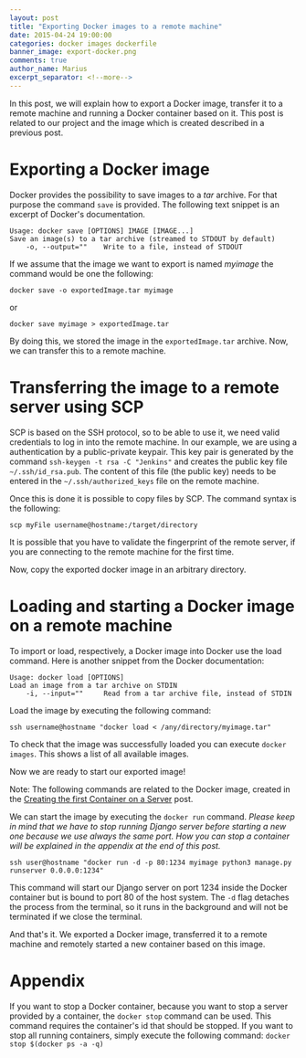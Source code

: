 ```yaml
---
layout: post
title: "Exporting Docker images to a remote machine"
date: 2015-04-24 19:00:00
categories: docker images dockerfile
banner_image: export-docker.png
comments: true
author_name: Marius
excerpt_separator: <!--more-->
---
```


In this post, we will explain how to export a Docker image, transfer it to a remote machine and running a Docker container based on it. This post is related to
our project and the image which is created described in a previous post.

<!--more-->

# Exporting a Docker image

Docker provides the possibility to save images to a *tar* archive. For that purpose the command `save` is provided. The following text snippet is an excerpt of Docker's documentation.

    Usage: docker save [OPTIONS] IMAGE [IMAGE...]
    Save an image(s) to a tar archive (streamed to STDOUT by default)
        -o, --output=""    Write to a file, instead of STDOUT
         
If we assume that the image we want to export is named *myimage* the command would be one the following:

    docker save -o exportedImage.tar myimage
	
or

    docker save myimage > exportedImage.tar


By doing this, we stored the image in the `exportedImage.tar` archive. Now, we can transfer this to a remote machine.

# Transferring the image to a remote server using SCP

SCP is based on the SSH protocol, so to be able to use it, we need valid credentials to log in into the remote machine. In our example, we are using a authentication by a public-private keypair. This key pair is generated by the command `ssh-keygen -t rsa -C "Jenkins"` and creates the public key file `~/.ssh/id_rsa.pub`. The content of this file (the public key) needs to be entered in the `~/.ssh/authorized_keys` file on the remote machine.

Once this is done it is possible to copy files by SCP. The command syntax is the following:
   
    scp myFile username@hostname:/target/directory

It is possible that you have to validate the fingerprint of the remote server, if you are connecting to the remote machine for the first time.

Now, copy the exported docker image in an arbitrary directory.

# Loading and starting a Docker image on a remote machine

To import or load, respectively, a Docker image into Docker use the load command. Here is another snippet from the Docker documentation:

    Usage: docker load [OPTIONS]
    Load an image from a tar archive on STDIN
        -i, --input=""     Read from a tar archive file, instead of STDIN

Load the image by executing the following command:

    ssh username@hostname "docker load < /any/directory/myimage.tar"

To check that the image was successfully loaded you can execute `docker images`. This shows a list of all available images.

Now we are ready to start our exported image!

Note: The following commands are related to the Docker image, created in the [Creating the first Container on a Server](http://learning-continuous-deployment.github.io/jenkins/container/dockerfile/2015/04/24/creating-the-first-container/) post.

We can start the image by executing the `docker run` command. *Please keep in mind that we have to stop running Django server before starting a new one because we use always the same port. How you can stop a container will be explained in the appendix at the end of this post.* 

    ssh user@hostname "docker run -d -p 80:1234 myimage python3 manage.py runserver 0.0.0.0:1234"
    
This command will start our Django server on port 1234 inside the Docker container but is bound to port 80 of the host system. The `-d` flag detaches the process from the terminal, so it runs in the background and will not be terminated if we close the terminal.

And that's it. We exported a Docker image, transferred it to a remote machine and remotely started a new container based on this image.

# Appendix

If you want to stop a Docker container, because you want to stop a server provided by a container, the `docker stop` command can be used. This command requires the container's id that should be stopped. If you want to stop all running containers, simply execute the following command: `docker stop $(docker ps -a -q)`